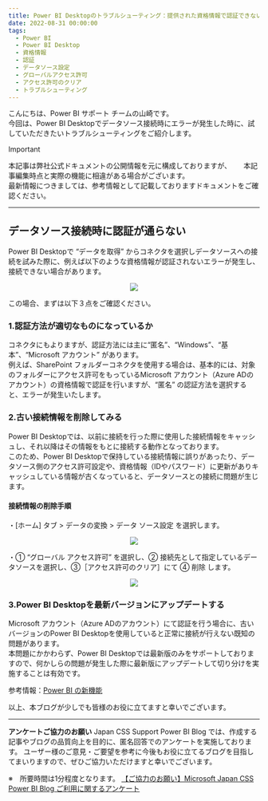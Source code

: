 ```yaml
---
title: Power BI Desktopのトラブルシューティング：提供された資格情報で認証できない　
date: 2022-08-31 00:00:00 
tags:
  - Power BI　　
  - Power BI Desktop
  - 資格情報
  - 認証　
  - データソース設定
  - グローバルアクセス許可
  - アクセス許可のクリア
  - トラブルシューティング
---
```



こんにちは、Power BI サポート チームの山崎です。  
今回は、Power BI Desktopでデータソース接続時にエラーが発生した時に、試していただきたいトラブルシューティングをご紹介します。  

<!-- more -->

> [!IMPORTANT]  
> 本記事は弊社公式ドキュメントの公開情報を元に構成しておりますが、　　
> 本記事編集時点と実際の機能に相違がある場合がございます。  
> 最新情報につきましては、参考情報として記載しておりますドキュメントをご確認ください。

---

## データソース接続時に認証が通らない

Power BI Desktopで “データを取得” からコネクタを選択しデータソースへの接続を試みた際に、例えば以下のような資格情報が認証されないエラーが発生し、接続できない場合があります。   
 
<div align="center">
<img src="1.png">
</div>

この場合、まずは以下３点をご確認ください。  

### 1.認証方法が適切なものになっているか

コネクタにもよりますが、認証方法には主に“匿名”、“Windows”、“基本”、“Microsoft アカウント” があります。  
例えば、SharePoint フォルダーコネクタを使用する場合は、基本的には、対象のフォルダーにアクセス許可をもっているMicrosoft アカウント（Azure ADのアカウント）の資格情報で認証を行いますが、“匿名” の認証方法を選択すると、エラーが発生いたします。  

### 2.古い接続情報を削除してみる

Power BI Desktopでは、以前に接続を行った際に使用した接続情報をキャッシュし、それ以降はその情報をもとに接続する動作となっております。  
このため、Power BI Desktopで保持している接続情報に誤りがあったり、データソース側のアクセス許可設定や、資格情報（IDやパスワード）に更新がありキャッシュしている情報が古くなっていると、データソースとの接続に問題が生じます。  

#### 接続情報の削除手順  
・[ホーム] タブ > データの変換 > データ ソース設定 を選択します。   

<div align="center">
<img src="2.png">
</div>

・① “グローバル アクセス許可” を選択し、② 接続先として指定しているデータソースを選択し、③［アクセス許可のクリア］にて ④ 削除 します。  

<div align="center">
<img src="3.png">
</div>


### 3.Power BI Desktopを最新バージョンにアップデートする

Microsoft アカウント（Azure ADのアカウント）にて認証を行う場合に、古いバージョンのPower BI Desktopを使用していると正常に接続が行えない既知の問題があります。  
本問題にかかわらず、Power BI Desktopでは最新版のみをサポートしておりますので、何かしらの問題が発生した際に最新版にアップデートして切り分けを実施することは有効です。  

参考情報：[Power BI の新機能](https://learn.microsoft.com/ja-jp/power-bi/fundamentals/desktop-latest-update?tabs=powerbi-desktop)  



以上、本ブログが少しでも皆様のお役に立てますと幸いでございます。

---

**アンケートご協力のお願い**
Japan CSS Support Power BI Blog では、作成する記事やブログの品質向上を目的に、匿名回答でのアンケートを実施しております。
ユーザー様のご意見・ご要望を参考に今後もお役に立てるブログを目指してまいりますので、ぜひご協力いただけますと幸いでございます。 

※　所要時間は1分程度となります。
[【ご協力のお願い】Microsoft Japan CSS Power BI Blog ご利用に関するアンケート](https://jpbap-sqlbi.github.io/blog/powerbi/pbi_blogsurvey2022/)

